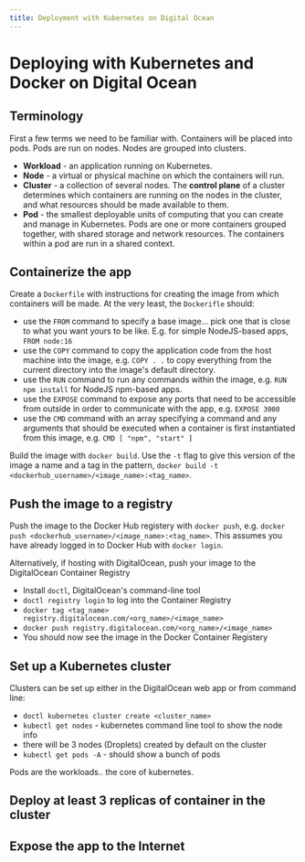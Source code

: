 ```yaml
---
title: Deployment with Kubernetes on Digital Ocean
---
```


# Deploying with Kubernetes and Docker on Digital Ocean

## Terminology

First a few terms we need to be familiar with. Containers will be placed into pods. Pods are run on nodes. Nodes are grouped into clusters.

- **Workload** - an application running on Kubernetes.
- **Node** - a virtual or physical machine on which the containers will run.
- **Cluster** - a collection of several nodes. The **control plane** of a cluster determines which containers are running on the nodes in the cluster, and what resources should be made available to them.
- **Pod** - the smallest deployable units of computing that you can create and manage in Kubernetes. Pods are one or more containers grouped together, with shared storage and network resources. The containers within a pod are run in a shared context.

## Containerize the app

Create a `Dockerfile` with instructions for creating the image from which containers will be made. At the very least, the `Dockerifle` should:

- use the `FROM` command to specify a base image... pick one that is close to what you want yours to be like. E.g. for simple NodeJS-based apps, `FROM node:16`
- use the `COPY` command to copy the application code from the host machine into the image, e.g. `COPY . .` to copy everything from the current directory into the image's default directory.
- use the `RUN` command to run any commands within the image, e.g. `RUN npm install` for NodeJS npm-based apps.
- use the `EXPOSE` command to expose any ports that need to be accessible from outside in order to communicate with the app, e.g. `EXPOSE 3000`
- use the `CMD` command with an array specifying a command and any arguments that should be executed when a container is first instantiated from this image, e.g. `CMD [ "npm", "start" ]`

Build the image with `docker build`. Use the `-t` flag to give this version of the image a name and a tag in the pattern, `docker build -t <dockerhub_username>/<image_name>:<tag_name>`.

## Push the image to a registry

Push the image to the Docker Hub registery with `docker push`, e.g. `docker push <dockerhub_username>/<image_name>:<tag_name>`. This assumes you have already logged in to Docker Hub with `docker login`.

Alternatively, if hosting with DigitalOcean, push your image to the DigitalOcean Container Registry

- Install `doctl`, DigitalOcean's command-line tool
- `doctl registry login` to log into the Container Registry
- `docker tag <tag_name> registry.digitalocean.com/<org_name>/<image_name>`
- `docker push registry.digitalocean.com/<org_name>/<image_name>`
- You should now see the image in the Docker Container Registery

## Set up a Kubernetes cluster

Clusters can be set up either in the DigitalOcean web app or from command line:

- `doctl kubernetes cluster create <cluster_name>`
- `kubectl get nodes` - kubernetes command line tool to show the node info
- there will be 3 nodes (Droplets) created by default on the cluster
- `kubectl get pods -A` - should show a bunch of pods

Pods are the workloads.. the core of kubernetes.

## Deploy at least 3 replicas of container in the cluster

## Expose the app to the Internet
